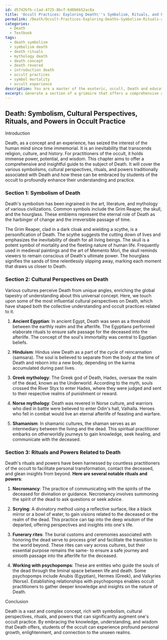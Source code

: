 ```yaml
---
id: d57d2bfb-c1ad-4725-8bcf-6d8b6b52ac8a
title: 'Occult Practices: Exploring Death\''s Symbolism, Rituals, and Powers'
permalink: /Death/Occult-Practices-Exploring-Deaths-Symbolism-Rituals-and-Powers/
categories:
  - Death
  - Textbook
tags:
  - death symbolism
  - symbolism death
  - death rituals
  - mythology death
  - death concept
  - death revered
  - introduction death
  - occult practices
  - symbol mortality
  - occult experience
description: You are a master of the esoteric, occult, Death and education, you have written many textbooks on the subject in ways that provide students with rich and deep understanding of the subject. You are being asked to write textbook-like sections on a topic and you do it with full context, explainability, and reliability in accuracy to the true facts of the topic at hand, in a textbook style that a student would easily be able to learn from, in a rich, engaging, and contextual way. Always include relevant context (such as formulas and history), related concepts, and in a way that someone can gain deep insights from.
excerpt: Generate a section of a grimoire that offers a comprehensive and insightful lesson for students of the occult who seek deep knowledge and understanding on the subject of Death. Include the symbolisms, cultural perspectives, rituals, and powers associated with the concept of Death, while focusing on guiding readers on integrating these ideas into their occult practice.
---
```


## Death: Symbolism, Cultural Perspectives, Rituals, and Powers in Occult Practice

Introduction

Death, as a concept and an experience, has seized the interest of the human mind since time immemorial. It is an inevitability that transcends religion, culture, and history. For practitioners of the occult, it holds immense power, potential, and wisdom. This chapter aims to offer a comprehensive and insightful guide to the subject of Death. It will cover the various symbolisms, cultural perspectives, rituals, and powers traditionally associated with Death and how these can be embraced by students of the occult to profoundly enhance their understanding and practice.

### Section 1: Symbolism of Death

Death's symbolism has been ingrained in the art, literature, and mythology of various civilizations. Common symbols include the Grim Reaper, the skull, and the hourglass. These emblems represent the eternal role of Death as the harbinger of change and the irreversible passage of time.

The Grim Reaper, clad in a dark cloak and wielding a scythe, is a personification of Death. The scythe suggests the cutting down of lives and emphasizes the inevitability of death for all living beings. The skull is a potent symbol of mortality and the fleeting nature of human life. Frequently used in medieval paintings and the art of Memento Mori, the skull reminds viewers to remain conscious of Death's ultimate power. The hourglass signifies the sands of time relentlessly slipping away, marking each moment that draws us closer to Death.

### Section 2: Cultural Perspectives on Death

Various cultures perceive Death from unique angles, enriching the global tapestry of understanding about this universal concept. Here, we touch upon some of the most influential cultural perspectives on Death, which have shaped both the collective understanding and occult practices related to it.

1. **Ancient Egyptian**: In ancient Egypt, Death was seen as a threshold between the earthly realm and the afterlife. The Egyptians performed elaborate rituals to ensure safe passage for the deceased into the afterlife. The concept of the soul's immortality was central to Egyptian beliefs.

2. **Hinduism**: Hindus view Death as a part of the cycle of reincarnation (samsara). The soul is believed to separate from the body at the time of Death and reborn into a new body, depending on the karma accumulated during past lives.

3. **Greek mythology**: The Greek god of Death, Hades, oversaw the realm of the dead, known as the Underworld. According to the myth, souls crossed the River Styx to enter Hades, where they were judged and sent to their respective realms of punishment or reward.

4. **Norse mythology**: Death was revered in Norse culture, and warriors who died in battle were believed to enter Odin's hall, Valhalla. Heroes who fell in combat would live an eternal afterlife of feasting and warfare.

5. **Shamanism**: In shamanic cultures, the shaman serves as an intermediary between the living and the dead. This spiritual practitioner embarks on otherworldly journeys to gain knowledge, seek healing, and communicate with the deceased.

### Section 3: Rituals and Powers Related to Death

Death's rituals and powers have been harnessed by countless practitioners of the occult to facilitate personal transformation, contact the deceased, and glean insights from beyond. **Here are several notable rituals and powers**:

1. **Necromancy**: The practice of communicating with the spirits of the deceased for divination or guidance. Necromancy involves summoning the spirit of the dead to ask questions or seek advice.

2. **Scrying**: A divinatory method using a reflective surface, like a black mirror or a bowl of water, to gain visions related to the deceased or the realm of the dead. This practice can tap into the deep wisdom of the departed, offering perspectives and insights into one's life.

3. **Funerary rites**: The burial customs and ceremonies associated with honoring the dead serve to process grief and facilitate the transition to the world beyond. These rites can vary across cultures, but their essential purpose remains the same- to ensure a safe journey and smooth passage into the afterlife for the deceased.

4. **Working with psychopomps**: These are entities who guide the souls of the dead through the liminal space between life and death. Some psychopomps include Anubis (Egyptian), Hermes (Greek), and Valkyries (Norse). Establishing relationships with psychopomps enables occult practitioners to gather deeper knowledge and insights on the nature of Death.

Conclusion

Death is a vast and complex concept, rich with symbolism, cultural perspectives, rituals, and powers that can significantly augment one's occult practice. By embracing the knowledge, understanding, and wisdom that Death offers, students of the occult can experience profound personal growth, enlightenment, and connection to the unseen realms.
